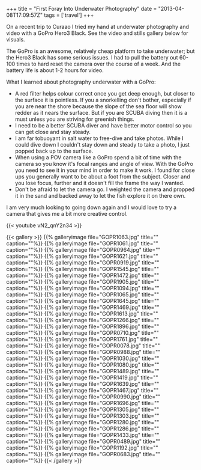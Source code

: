 +++
title = "First Foray Into Underwater Photography"
date = "2013-04-08T17:09:57Z"
tags = ['travel']
+++

On a recent trip to Curaao I tried my hand at underwater photography and
video with a GoPro Hero3 Black. See the video and stills gallery below for
visuals.

  

The GoPro is an awesome, relatively cheap platform to take underwater; but the
Hero3 Black has some serious issues. I had to pull the battery out 60-100
times to hard reset the camera over the course of a week. And the battery
life is about 1-2 hours for video.

  

What I learned about photography underwater with a GoPro:

  * A red filter helps colour correct once you get deep enough, but closer to the surface it is pointless. If you a snorkelling don't bother, especially if you are near the shore because the slope of the sea floor will show redder as it nears the surface. But if you are SCUBA diving then it is a must unless you are striving for greenish things.
  * I need to be a better SCUBA diver and have better motor control so you can get close and stay steady.
  * I am far tobuoyant in salt water to free-dive and take photos. While I could dive down I couldn't stay down and steady to take a photo, I just popped back up to the surface.
  * When using a POV camera like a GoPro spend a bit of time with the camera so you know it's focal ranges and angle of view. With the GoPro you need to see it in your mind in order to make it work. I found for close ups you generally want to be about a foot from the subject. Closer and you lose focus, further and it doesn't fill the frame the way I wanted.
  * Don't be afraid to let the camera go. I weighted the camera and propped it in the sand and backed away to let the fish explore it on there own.

I am very much looking to going down again and I would love to try a camera
that gives me a bit more creative control.

  

{{< youtube vN2_qnY2n34 >}}

{{< gallery >}} {{% galleryimage file="GOPR1063.jpg" title=""
caption=""%}} {{% galleryimage file="GOPR1061.jpg" title="" caption=""%}} {{%
galleryimage file="GOPR0964.jpg" title="" caption=""%}} {{% galleryimage
file="GOPR1621.jpg" title="" caption=""%}} {{% galleryimage
file="GOPR0919.jpg" title="" caption=""%}} {{% galleryimage
file="GOPR1545.jpg" title="" caption=""%}} {{% galleryimage
file="GOPR1472.jpg" title="" caption=""%}} {{% galleryimage
file="GOPR1905.jpg" title="" caption=""%}} {{% galleryimage
file="GOPR1094.jpg" title="" caption=""%}} {{% galleryimage
file="GOPR1065.jpg" title="" caption=""%}} {{% galleryimage
file="GOPR1645.jpg" title="" caption=""%}} {{% galleryimage
file="GOPR1469.jpg" title="" caption=""%}} {{% galleryimage
file="GOPR1613.jpg" title="" caption=""%}} {{% galleryimage
file="GOPR1266.jpg" title="" caption=""%}} {{% galleryimage
file="GOPR1896.jpg" title="" caption=""%}} {{% galleryimage
file="GOPR0710.jpg" title="" caption=""%}} {{% galleryimage
file="GOPR1761.jpg" title="" caption=""%}} {{% galleryimage
file="GOPR0078.jpg" title="" caption=""%}} {{% galleryimage
file="GOPR0988.jpg" title="" caption=""%}} {{% galleryimage
file="GOPR1030.jpg" title="" caption=""%}} {{% galleryimage
file="GOPR1080.jpg" title="" caption=""%}} {{% galleryimage
file="GOPR1489.jpg" title="" caption=""%}} {{% galleryimage
file="GOPR1419.jpg" title="" caption=""%}} {{% galleryimage
file="GOPR1639.jpg" title="" caption=""%}} {{% galleryimage
file="GOPR1467.jpg" title="" caption=""%}} {{% galleryimage
file="GOPR0990.jpg" title="" caption=""%}} {{% galleryimage
file="GOPR1696.jpg" title="" caption=""%}} {{% galleryimage
file="GOPR1305.jpg" title="" caption=""%}} {{% galleryimage
file="GOPR1303.jpg" title="" caption=""%}} {{% galleryimage
file="GOPR1280.jpg" title="" caption=""%}} {{% galleryimage
file="GOPR1286.jpg" title="" caption=""%}} {{% galleryimage
file="GOPR1433.jpg" title="" caption=""%}} {{% galleryimage
file="GOPR0489.jpg" title="" caption=""%}} {{% galleryimage
file="GOPR1192.jpg" title="" caption=""%}} {{% galleryimage
file="GOPR0683.jpg" title="" caption=""%}} {{< /gallery >}}

